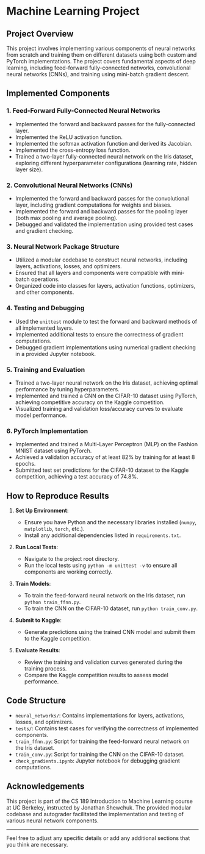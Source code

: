 


# Machine Learning Project

## Project Overview
This project involves implementing various components of neural networks from scratch and training them on different datasets using both custom and PyTorch implementations. The project covers fundamental aspects of deep learning, including feed-forward fully-connected networks, convolutional neural networks (CNNs), and training using mini-batch gradient descent.

## Implemented Components

### 1. Feed-Forward Fully-Connected Neural Networks
- Implemented the forward and backward passes for the fully-connected layer.
- Implemented the ReLU activation function.
- Implemented the softmax activation function and derived its Jacobian.
- Implemented the cross-entropy loss function.
- Trained a two-layer fully-connected neural network on the Iris dataset, exploring different hyperparameter configurations (learning rate, hidden layer size).

### 2. Convolutional Neural Networks (CNNs)
- Implemented the forward and backward passes for the convolutional layer, including gradient computations for weights and biases.
- Implemented the forward and backward passes for the pooling layer (both max pooling and average pooling).
- Debugged and validated the implementation using provided test cases and gradient checking.

### 3. Neural Network Package Structure
- Utilized a modular codebase to construct neural networks, including layers, activations, losses, and optimizers.
- Ensured that all layers and components were compatible with mini-batch operations.
- Organized code into classes for layers, activation functions, optimizers, and other components.

### 4. Testing and Debugging
- Used the `unittest` module to test the forward and backward methods of all implemented layers.
- Implemented additional tests to ensure the correctness of gradient computations.
- Debugged gradient implementations using numerical gradient checking in a provided Jupyter notebook.

### 5. Training and Evaluation
- Trained a two-layer neural network on the Iris dataset, achieving optimal performance by tuning hyperparameters.
- Implemented and trained a CNN on the CIFAR-10 dataset using PyTorch, achieving competitive accuracy on the Kaggle competition.
- Visualized training and validation loss/accuracy curves to evaluate model performance.

### 6. PyTorch Implementation
- Implemented and trained a Multi-Layer Perceptron (MLP) on the Fashion MNIST dataset using PyTorch.
- Achieved a validation accuracy of at least 82% by training for at least 8 epochs.
- Submitted test set predictions for the CIFAR-10 dataset to the Kaggle competition, achieving a test accuracy of 74.8%.

## How to Reproduce Results
1. **Set Up Environment**:
   - Ensure you have Python and the necessary libraries installed (`numpy`, `matplotlib`, `torch`, etc.).
   - Install any additional dependencies listed in `requirements.txt`.

2. **Run Local Tests**:
   - Navigate to the project root directory.
   - Run the local tests using `python -m unittest -v` to ensure all components are working correctly.

3. **Train Models**:
   - To train the feed-forward neural network on the Iris dataset, run `python train_ffnn.py`.
   - To train the CNN on the CIFAR-10 dataset, run `python train_conv.py`.

4. **Submit to Kaggle**:
   - Generate predictions using the trained CNN model and submit them to the Kaggle competition.

5. **Evaluate Results**:
   - Review the training and validation curves generated during the training process.
   - Compare the Kaggle competition results to assess model performance.

## Code Structure
- `neural_networks/`: Contains implementations for layers, activations, losses, and optimizers.
- `tests/`: Contains test cases for verifying the correctness of implemented components.
- `train_ffnn.py`: Script for training the feed-forward neural network on the Iris dataset.
- `train_conv.py`: Script for training the CNN on the CIFAR-10 dataset.
- `check_gradients.ipynb`: Jupyter notebook for debugging gradient computations.

## Acknowledgements
This project is part of the CS 189 Introduction to Machine Learning course at UC Berkeley, instructed by Jonathan Shewchuk. The provided modular codebase and autograder facilitated the implementation and testing of various neural network components.

---

Feel free to adjust any specific details or add any additional sections that you think are necessary.
